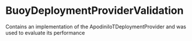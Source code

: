 # BuoyDeploymentProviderValidation
Contains an implementation of the ApodiniIoTDeploymentProvider and was used to evaluate its performance
